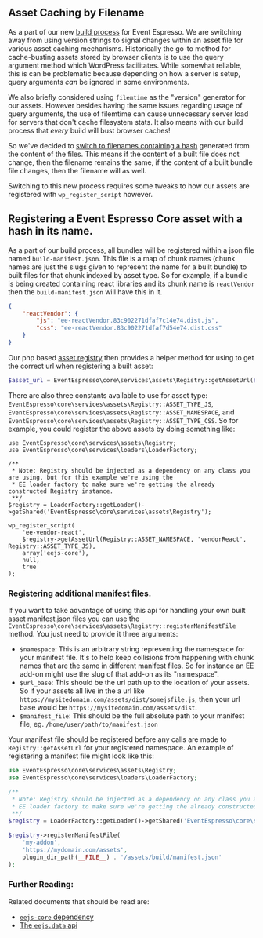 ## Asset Caching by Filename

As a part of our new [build process](build-process.md) for Event Espresso. We are switching away from using version strings to signal changes within an asset file for various asset caching mechanisms. Historically the go-to method for cache-busting assets stored by browser clients is to use the query argument method which WordPress facilitates.  While somewhat reliable, this is can be problematic because depending on how a server is setup, query arguments _can_ be ignored in some environments.

We also briefly considered using `filemtime` as the "version" generator for our assets.  However besides having the same issues regarding usage of query arguments, the use of filemtime can cause unnecessary server load for servers that don't cache filesystem stats.  It also means with our build process that _every_ build will bust browser caches!

So we've decided to [switch to filenames containing a hash](https://github.com/eventespresso/event-espresso-core/pull/287) generated from the content of the files.  This means if the content of a built file does not change, then the filename remains the same, if the content of a built bundle file changes, then the filename will as well.

Switching to this new process requires some tweaks to how our assets are registered with `wp_register_script` however.

## Registering a Event Espresso Core asset with a hash in its name.

As a part of our build process, all bundles will be registered within a json file named `build-manifest.json`. This file is a map of chunk names (chunk names are just the slugs given to represent the name for a built bundle) to built files for that chunk indexed by asset type.  So for example, if a bundle is being created containing react libraries and its chunk name is `reactVendor` then the `build-manifest.json` will have this in it.


```json
{
    "reactVendor": {
        "js": "ee-reactVendor.83c902271dfaf7c14e74.dist.js",
        "css": "ee-reactVendor.83c902271dfaf7d54e74.dist.css"
    }
}
```

Our php based [asset registry](https://github.com/eventespresso/event-espresso-core/blob/master/core/services/assets/Registry.php) then provides a helper method for using to get the correct url when registering a built asset:
 
 ```php
 $asset_url = EventEspresso\core\services\assets\Registry::getAssetUrl($namespace, $chunk_name, $asset_type)
 ```
  
 There are also three constants available to use for asset type:  `EventEspresso\core\services\assets\Registry::ASSET_TYPE_JS`, `EventEspresso\core\services\assets\Registry::ASSET_NAMESPACE`, and `EventEspresso\core\services\assets\Registry::ASSET_TYPE_CSS`.  So for example, you could register the above assets by doing something like:


```
use EventEspresso\core\services\assets\Registry;
use EventEspresso\core\services\loaders\LoaderFactory;

/**
 * Note: Registry should be injected as a dependency on any class you are using, but for this example we're using the
 * EE loader factory to make sure we're getting the already constructed Registry instance.
 **/
$registry = LoaderFactory::getLoader()->getShared('EventEspresso\core\services\assets\Registry');

wp_register_script(
    'ee-vendor-react',
    $registry->getAssetUrl(Registry::ASSET_NAMESPACE, 'vendorReact', Registry::ASSET_TYPE_JS),
    array('eejs-core'),
    null,
    true
);
```

### Registering additional manifest files.

If you want to take advantage of using this api for handling your own built asset manifest.json files you can use the `EventEspresso\core\services\assets\Registry::registerManifestFile` method.  You just need to provide it three arguments:

- `$namespace`:  This is an arbitrary string representing the namespace for your manifest file.  It's to help keep collisions from happening with chunk names that are the same in different manifest files. So for instance an EE add-on might use the slug of that add-on as its "namespace".
- `$url_base`:  This should be the url path up to the location of your assets.  So if your assets all live in the a url like `https://mysitedomain.com/assets/dist/somejsfile.js`, then your url base would be `https://mysitedomain.com/assets/dist`.  
- `$manifest_file`: This should be the full absolute path to your manifest file, eg. `/home/user/path/to/manifest.json`

Your manifest file should be registered before any calls are made to `Registry::getAssetUrl` for your registered namespace. An example of registering a manifest file might look like this:

```php
use EventEspresso\core\services\assets\Registry;
use EventEspresso\core\services\loaders\LoaderFactory;

/**
 * Note: Registry should be injected as a dependency on any class you are using, but for this example we're using the
 * EE loader factory to make sure we're getting the already constructed Registry instance.
 **/
$registry = LoaderFactory::getLoader()->getShared('EventEspresso\core\services\assets\Registry');

$registry->registerManifestFile(
    'my-addon',
    'https://mydomain.com/assets',
    plugin_dir_path(__FILE__) . '/assets/build/manifest.json'
);
```

### Further Reading:

Related documents that should be read are:

- [`eejs-core` dependency](eejs-core-dependency.md)
- [The `eejs.data` api](eejs-data-api.md)